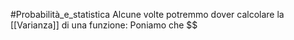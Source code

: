 #Probabilità_e_statistica 
Alcune volte potremmo dover calcolare la [[Varianza]] di una funzione:
Poniamo che $$